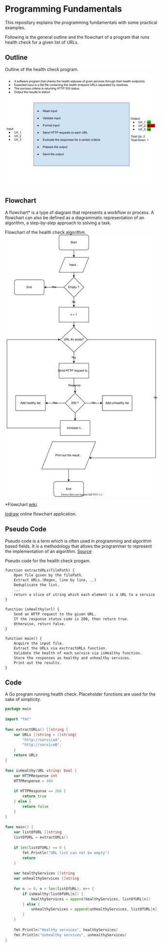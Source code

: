 # Programming Fundamentals

This repository explains the programming fundamentals with some practical examples.

Following is the general outline and the flowchart of a program that runs health check for a given list of URLs. 

## Outline

Outline of the health check program.
![Diagram](./media/Programming%20Fundamentals.svg)

## Flowchart

A flowchart* is a type of diagram that represents a workflow or process. A flowchart can also be defined as a diagrammatic representation of an algorithm, a step-by-step approach to solving a task.

Flowchart of the health check algorithm.
![Flowchart](./media/HealthCheck.svg)

*Flowchart [wiki](https://en.wikipedia.org/wiki/Flowchart).

[Iodraw](https://www.iodraw.com/diagram/) online flowchart application.


## Pseudo Code

Pseudo code is a term which is often used in programming and algorithm based fields. It is a methodology that allows the programmer to represent the implementation of an algorithm. [Source](https://www.geeksforgeeks.org/how-to-write-a-pseudo-code/)

Pseudo code for the health check progam.
```
function extractURLs(filePath) {
    Open file given by the filePath.
    Extract URLs.(Regex, line by line, ..)
    Deduplicate the list.
    ...
    return a slice of string which each element is a URL to a service
}

function isHealthy(url) {
    Send an HTTP request to the given URL.
    If the response status code is 200, then return true.
    Otherwise, return false.
}

function main() {
    Acquire the input file.
    Extract the URLs via exctractURLs function.
    Validate the health of each service via isHealthy function.
    Store the responses as healthy and unhealthy services.
    Print out the results.
}
```



## Code

A Go program running health check.  Placeholder functions are used for the sake of simplicity.

```Go
package main

import "fmt"

func extractURLs() []string {
	var URLs []string = []string{
		"http://serviceA",
		"http://serviceB",
	}
	return URLs
}

func isHealthy(URL string) bool {
	var HTTPResponse int
	HTTPResponse = 404

	if HTTPResponse == 200 {
		return true
	} else {
		return false
	}
}

func main() {
	var listOfURL []string
	listOfURL = extractURLs()

	if len(listOfURL) == 0 {
		fmt.Println("URL list can not be empty")
		return
	}

	var healthyServices []string
	var unhealthyServices []string

	for n := 0; n < len(listOfURL); n++ {
		if isHealthy(listOfURL[n]) {
			healthyServices = append(healthyServices, listOfURL[n])
		} else {
			unhealthyServices = append(unhealthyServices, listOfURL[n])
		}
	}

	fmt.Println("Healthy services", healthyServices)
	fmt.Println("Unhealthy services", unhealthyServices)
}
```